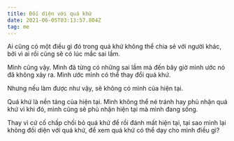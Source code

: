```yaml
---
title: Đối diện với quá khứ
date: 2021-06-05T03:13:57.804Z
tag: me
---
```

Ai cũng có một điều gì đó trong quá khứ không thể chia sẻ với người khác, bởi vì ai rồi cũng sẽ có lúc mắc sai lầm. 

Mình cũng vậy. Mình đã từng có những sai lầm mà đến bây giờ mình ước nó đã không xảy ra. Mình ước mình có thể thay đổi quá khứ.

Nhưng nếu làm được như vậy, sẽ không có mình của hiện tại.

Quá khứ là nền tảng của hiện tại. Mình không thể né tránh hay phủ nhận quá khứ vì khi đó, mình cũng sẽ phủ nhận hiện tại mà mình đang sống.

Thay vì cứ cố chấp chối bỏ quá khứ để rồi đánh mất hiện tại, tại sao mình lại không đối diện với quá khứ, để xem quá khứ có thể dạy cho mình điều gì?